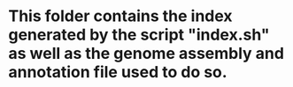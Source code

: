 # This folder contains the index generated by the script "index.sh" as well as the genome assembly and annotation file used to do so.
